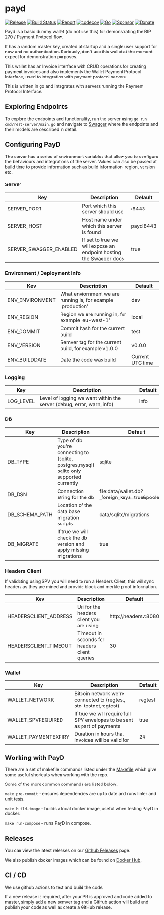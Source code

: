 # payd 

[![Release](https://img.shields.io/github/release-pre/libsv/payd.svg?logo=github&style=flat&v=1)](https://github.com/libsv/go-bt/releases)
[![Build Status](https://img.shields.io/github/workflow/status/libsv/payd/run-go-tests?logo=github&v=3)](https://github.com/libsv/go-bt/actions)
[![Report](https://goreportcard.com/badge/github.com/libsv/payd?style=flat&v=1)](https://goreportcard.com/report/github.com/libsv/go-bt)
[![codecov](https://codecov.io/gh/libsv/go-bt/branch/master/graph/badge.svg?v=1)](https://codecov.io/gh/libsv/payd)
[![Go](https://img.shields.io/github/go-mod/go-version/libsv/payd?v=1)](https://golang.org/)
[![Sponsor](https://img.shields.io/badge/sponsor-libsv-181717.svg?logo=github&style=flat&v=3)](https://github.com/sponsors/libsv)
[![Donate](https://img.shields.io/badge/donate-bitcoin-ff9900.svg?logo=bitcoin&style=flat&v=3)](https://gobitcoinsv.com/#sponsor)

Payd is a basic dummy wallet (do not use this) for demonstrating the BIP 270 / Payment Protocol flow.

It has a random master key, created at startup and a single user support for now and no authentication. Seriously, don't use this wallet at the moment expect for demonstration purposes.

This wallet has an Invoice interface with CRUD operations for creating payment invoices and also implements the Wallet Payment Protocol Interface, used to integration with payment protocol servers.

This is written in go and integrates with servers running the Payment Protocol Interface.

## Exploring Endpoints

To explore the endpoints and functionality, run the server using `go run cmd/rest-server/main.go` and navigate to [Swagger](http://localhost:8443/swagger/index.html)
where the endpoints and their models are described in detail.

## Configuring PayD

The server has a series of environment variables that allow you to configure the behaviours and integrations of the server.
Values can also be passed at build time to provide information such as build information, region, version etc.

### Server

| Key                    | Description                                                        | Default  |
|------------------------|--------------------------------------------------------------------|----------|
| SERVER_PORT            | Port which this server should use                                  | :8443    |
| SERVER_HOST            | Host name under which this server is found                         | payd:8443|
| SERVER_SWAGGER_ENABLED | If set to true we will expose an endpoint hosting the Swagger docs | true     |

### Environment / Deployment Info

| Key                 | Description                                                                | Default          |
|---------------------|----------------------------------------------------------------------------|------------------|
| ENV_ENVIRONMENT     | What enviornment we are running in, for example 'production'               | dev              |
| ENV_REGION          | Region we are running in, for example 'eu-west-1'                          | local            |
| ENV_COMMIT          | Commit hash for the current build                                          | test             |
| ENV_VERSION         | Semver tag for the current build, for example v1.0.0                       | v0.0.0           |
| ENV_BUILDDATE       | Date the code was build                                                    | Current UTC time |

### Logging

| Key       | Description                                                           | Default |
|-----------|-----------------------------------------------------------------------|---------|
| LOG_LEVEL | Level of logging we want within the server (debug, error, warn, info) | info    |

### DB

| Key         | Description                                              | Default |
|-------------|----------------------------------------------------------|---------|
| DB_TYPE   | Type of db you're connecting to (sqlite, postgres,mysql) sqlite only supported currently | sqlite    |
| DB_DSN   | Connection string for the db                     | file:data/wallet.db?_foreign_keys=true&pooled=true   |
| DB_SCHEMA_PATH | Location of the data base migration scripts | data/sqlite/migrations   |
| DB_MIGRATE   | If true we will check the db version and apply missing migrations  | true    |

### Headers Client

If validating using SPV you will need to run a Headers Client, this will sync headers as they are mined and provide 
block and merkle proof information.

| Key         | Description                                              | Default |
|-------------|----------------------------------------------------------|---------|
| HEADERSCLIENT_ADDRESS   | Uri for the headers client you are using | http://headersv:8080    |
| HEADERSCLIENT_TIMEOUT   | Timeout in seconds for headers client queries                     | 30   |

### Wallet

| Key         | Description                                              | Default |
|-------------|----------------------------------------------------------|---------|
| WALLET_NETWORK   | Bitcoin network we're connected to (regtest, stn, testnet,regtest) | regtest    |
| WALLET_SPVREQUIRED   | If true we will require full SPV envelopes to be sent as part of payments | true   |
| WALLET_PAYMENTEXPIRY | Duration in hours that invoices will be valid for | 24   |

## Working with PayD

There are a set of makefile commands listed under the [Makefile](Makefile) which give some useful shortcuts when working
with the repo.

Some of the more common commands are listed below:

`make pre-commit` - ensures dependencies are up to date and runs linter and unit tests.

`make build-image` - builds a local docker image, useful when testing PayD in docker.

`make run-compose` - runs PayD in compose.

## Releases

You can view the latest releases on our [Github Releases](https://github.com/libsv/payd/releases) page.

We also publish docker images which can be found on [Docker Hub](https://hub.docker.com/repository/docker/libsv/payd).

## CI / CD

We use github actions to test and build the code.

If a new release is required, after your PR is approved and code added to master, simply add a new semver tag and a GitHub action will build and publish your code as well as create a GitHub release.

